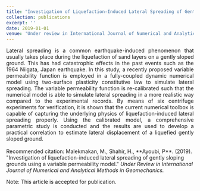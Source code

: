 ```yaml
---
title: "Investigation of Liquefaction-Induced Lateral Spreading of Gently Sloping Grounds Using a Variable Permeability Model"
collection: publications
excerpt: ''
date: 2019-01-01
venue: 'Under review in International Journal of Numerical and Analytical Methods in Geomechanics'
---
```

<div style="text-align: justify"> Lateral spreading is a common earthquake-induced phenomenon that usually takes place during
the liquefaction of sand layers on a gently sloped ground. This has had catastrophic effects in
the past events such as the 1964 Niigata, Japan earthquake. In this study, a recently proposed
variable permeability function is employed in a fully-coupled dynamic numerical model using
two-surface plasticity constitutive law to simulate lateral spreading. The variable permeability
function is re-calibrated such that the numerical model is able to simulate lateral spreading in
a more realistic way compared to the experimental records. By means of six centrifuge
experiments for verification, it is shown that the current numerical toolbox is capable of
capturing the underlying physics of liquefaction-induced lateral spreading properly. Using the
calibrated model, a comprehensive parametric study is conducted and the results are used to
develop a practical correlation to estimate lateral displacement of a liquefied gently sloped
ground.</div>
<br/>
Recommended citation: Malekmakan, M., Shahir, H., **Ayoubi, P**. (2019). &quot;Investigation of liquefaction-induced lateral spreading of gently sloping grounds using a variable permeability model.&quot; <i> Under Review in  International Journal of Numerical and Analytical Methods in Geomechanics.</i>

Note: This article is accepted for publication.

